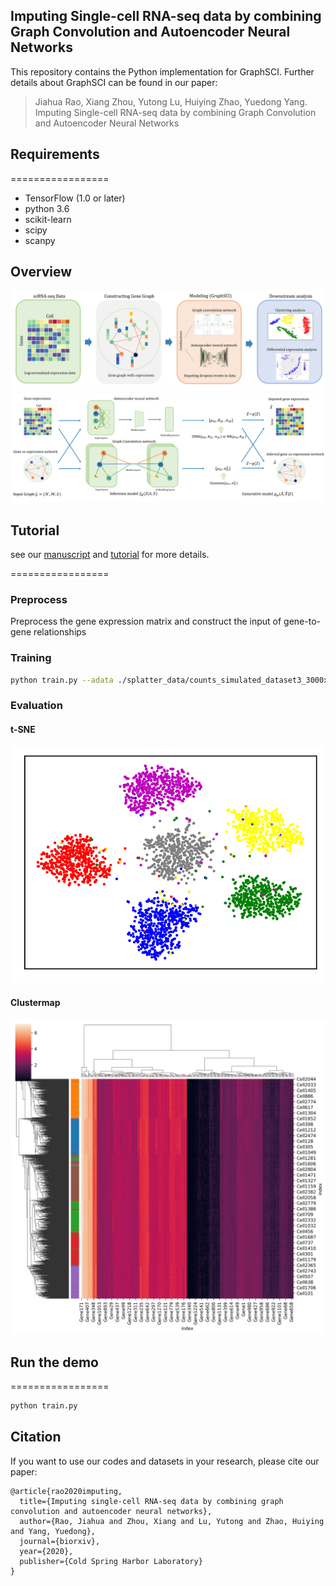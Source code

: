 ## Imputing Single-cell RNA-seq data by combining Graph Convolution and Autoencoder Neural Networks
This repository contains the Python implementation for GraphSCI. Further details about GraphSCI can be found in our paper:
> Jiahua Rao, Xiang Zhou, Yutong Lu, Huiying Zhao, Yuedong Yang. Imputing Single-cell RNA-seq data by combining Graph Convolution and Autoencoder Neural Networks


## Requirements

=================
* TensorFlow (1.0 or later)
* python 3.6
* scikit-learn
* scipy
* scanpy

## Overview
![framework](framework.jpg)
![GraphSCI](graphsci.jpg)

## Tutorial
see our [manuscript](https://www.biorxiv.org/content/10.1101/2020.02.05.935296v1) and [tutorial](https://github.com/GraphSCI/GraphSCI/blob/master/tutorial.ipynb) for more details.

=================
### Preprocess

Preprocess the gene expression matrix and construct the input of gene-to-gene relationships

### Training 
```bash
python train.py --adata ./splatter_data/counts_simulated_dataset3_3000x3000_dropout0.30.h5ad --adj  --learning_rate 1e-3 --epochs 100 --hidden1 32 --hidden2 64 --batch_size 50 --dropout 0.1
```

### Evaluation

#### t-SNE
![t-SNT](tsne.jpg)

#### Clustermap
![DEGs](clustermap.jpg)


## Run the demo
=================

```bash
python train.py
```

## Citation

If you want to use our codes and datasets in your research, please cite our paper:
```
@article{rao2020imputing,
  title={Imputing single-cell RNA-seq data by combining graph convolution and autoencoder neural networks},
  author={Rao, Jiahua and Zhou, Xiang and Lu, Yutong and Zhao, Huiying and Yang, Yuedong},
  journal={biorxiv},
  year={2020},
  publisher={Cold Spring Harbor Laboratory}
}
```

